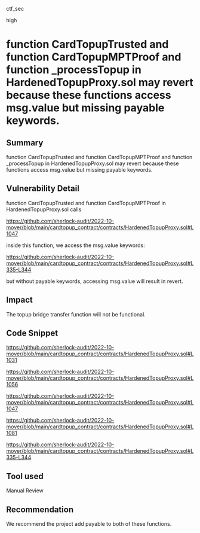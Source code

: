 ctf_sec

high

# function CardTopupTrusted and function CardTopupMPTProof and function _processTopup in HardenedTopupProxy.sol may revert because these functions access msg.value but missing payable keywords.

## Summary

function CardTopupTrusted and function CardTopupMPTProof and function _processTopup in HardenedTopupProxy.sol may revert because these functions access msg.value but missing payable keywords.

## Vulnerability Detail

function CardTopupTrusted and function CardTopupMPTProof  in HardenedTopupProxy.sol calls

https://github.com/sherlock-audit/2022-10-mover/blob/main/cardtopup_contract/contracts/HardenedTopupProxy.sol#L1047

inside this function, we access the msg.value keywords:

https://github.com/sherlock-audit/2022-10-mover/blob/main/cardtopup_contract/contracts/HardenedTopupProxy.sol#L335-L344

but without payable keywords, accessing msg.value will result in revert.

## Impact

The topup bridge transfer function will not be functional.

## Code Snippet

https://github.com/sherlock-audit/2022-10-mover/blob/main/cardtopup_contract/contracts/HardenedTopupProxy.sol#L1031

https://github.com/sherlock-audit/2022-10-mover/blob/main/cardtopup_contract/contracts/HardenedTopupProxy.sol#L1056

https://github.com/sherlock-audit/2022-10-mover/blob/main/cardtopup_contract/contracts/HardenedTopupProxy.sol#L1047

https://github.com/sherlock-audit/2022-10-mover/blob/main/cardtopup_contract/contracts/HardenedTopupProxy.sol#L1081

https://github.com/sherlock-audit/2022-10-mover/blob/main/cardtopup_contract/contracts/HardenedTopupProxy.sol#L335-L344

## Tool used

Manual Review

## Recommendation

We recommend the project add payable to both of these functions.
